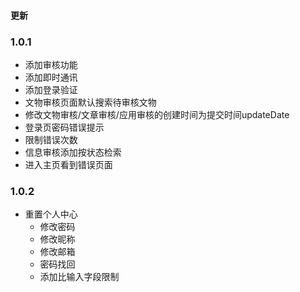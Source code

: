 #### 更新
### 1.0.1
- 添加审核功能
- 添加即时通讯
- 添加登录验证
- 文物审核页面默认搜索待审核文物
- 修改文物审核/文章审核/应用审核的创建时间为提交时间updateDate
- 登录页密码错误提示
- 限制错误次数
- 信息审核添加按状态检索
- 进入主页看到错误页面 


### 1.0.2
- 重置个人中心
   - 修改密码
   - 修改昵称
   - 修改邮箱
   - 密码找回
   - 添加比输入字段限制